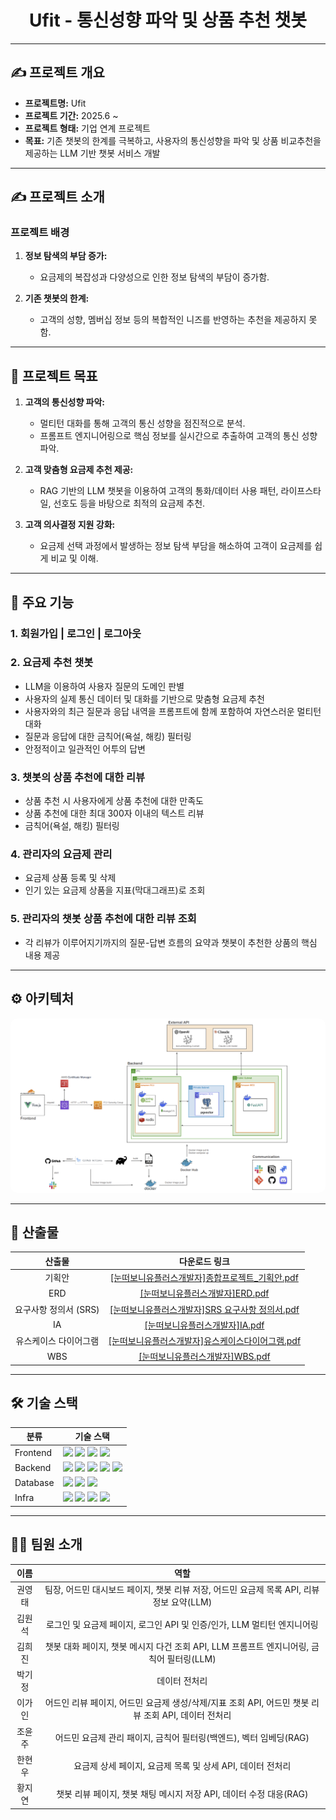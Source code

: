 <div align="center">
  <h1>Ufit - 통신성향 파악 및 상품 추천 챗봇</h1>
</div>

---

## ✍️ 프로젝트 개요

- **프로젝트명:** Ufit
- **프로젝트 기간:** 2025.6 ~
- **프로젝트 형태:** 기업 연계 프로젝트
- **목표:** 기존 챗봇의 한계를 극복하고, 사용자의 통신성향을 파악 및 상품 비교추천을 제공하는 LLM 기반 챗봇 서비스 개발

---

## ✍️ 프로젝트 소개

### 프로젝트 배경

1. **정보 탐색의 부담 증가:** 
   - 요금제의 복잡성과 다양성으로 인한 정보 탐색의 부담이 증가함.

2. **기존 챗봇의 한계:** 
   - 고객의 성향, 멤버십 정보 등의 복합적인 니즈를 반영하는 추천을 제공하지 못함.

---

## 🚀 프로젝트 목표

1. **고객의 통신성향 파악:** 
   - 멀티턴 대화를 통해 고객의 통신 성향을 점진적으로 분석.
   - 프롬프트 엔지니어링으로 핵심 정보를 실시간으로 추출하여 고객의 통신 성향 파악.

2. **고객 맞춤형 요금제 추천 제공:** 
   - RAG 기반의 LLM 챗봇을 이용하여 고객의 통화/데이터 사용 패턴, 라이프스타일, 선호도 등을 바탕으로 최적의 요금제 추천.

3. **고객 의사결정 지원 강화:** 
   - 요금제 선택 과정에서 발생하는 정보 탐색 부담을 해소하여 고객이 요금제를 쉽게 비교 및 이해.

---

## 📌 주요 기능

### **1. 회원가입 | 로그인 | 로그아웃**

### **2. 요금제 추천 챗봇**

- LLM을 이용하여 사용자 질문의 도메인 판별
- 사용자의 실제 통신 데이터 및 대화를 기반으로 맞춤형 요금제 추천
- 사용자와의 최근 질문과 응답 내역을 프롬프트에 함께 포함하여 자연스러운 멀티턴 대화
- 질문과 응답에 대한 금칙어(욕설, 해킹) 필터링
- 안정적이고 일관적인 어투의 답변

### **3. 챗봇의 상품 추천에 대한 리뷰**
 - 상품 추천 시 사용자에게 상품 추천에 대한 만족도
 - 상품 추천에 대한 최대 300자 이내의 텍스트 리뷰
 - 금칙어(욕설, 해킹) 필터링

### **4. 관리자의 요금제 관리**
 - 요금제 상품 등록 및 삭제
 - 인기 있는 요금제 상품을 지표(막대그래프)로 조회

### **5. 관리자의 챗봇 상품 추천에 대한 리뷰 조회**
- 각 리뷰가 이루어지기까지의 질문-답변 흐름의 요약과 챗봇이 추천한 상품의 핵심 내용 제공

---

## ⚙️ 아키텍처

<div align="center">
  <img src="./assets/architecture.png" alt="Main" style="border-radius: 10px;"/>
</div>

---

## 📕 산출물

| **산출물**    | **다운로드 링크**        | 
|:-----------:|:---------------:|
| 기획안 | [[눈떠보니유플러스개발자]종합프로젝트_기획안.pdf](https://github.com/user-attachments/files/20699705/_.pdf) |
| ERD |[[눈떠보니유플러스개발자]ERD.pdf](https://github.com/user-attachments/files/20699608/ERD.pdf)|
| 요구사항 정의서 (SRS) |[[눈떠보니유플러스개발자]SRS 요구사항 정의서.pdf](https://github.com/user-attachments/files/20699644/SRS.pdf)|
| IA |[[눈떠보니유플러스개발자]IA.pdf](https://github.com/user-attachments/files/20699660/IA.pdf)|
| 유스케이스 다이어그램 |[[눈떠보니유플러스개발자]유스케이스다이어그램.pdf](https://github.com/user-attachments/files/20699645/default.pdf)|
| WBS |[[눈떠보니유플러스개발자]WBS.pdf](https://github.com/user-attachments/files/20699651/WBS.pdf)|





---

## 🛠️ 기술 스택

<table>
  <thead>
    <tr>
      <th>분류</th>
      <th>기술 스택</th>
    </tr>
  </thead>
  <tbody>
    <tr>
      <td>Frontend</td>
      <td>
        <img src="https://img.shields.io/badge/vue.js-4FC08D?style=flat&logo=vue.js&logoColor=white"/>
        <img src="https://img.shields.io/badge/Axios-5A29E4?style=flat&logo=Axios&logoColor=white"/>
        <img src="https://img.shields.io/badge/TailwindCSS-06B6D4?style=flat&logo=tailwindcss&logoColor=white"/>
        <img src="https://img.shields.io/badge/chart.js-F5788D.svg?style=flat&logo=chart.js&logoColor=white"/>
      </td>
    </tr>
    <tr>
      <td>Backend</td>
      <td>
        <img src="https://img.shields.io/badge/Spring_Boot-6DB33F?style=flat&logo=spring-boot&logoColor=white"/>
        <img src="https://img.shields.io/badge/FastAPI-009688?style=flat&logo=fastapi&logoColor=white"/>
        <img src="https://img.shields.io/badge/Java-007396?style=flat&logo=openjdk&logoColor=white"/>
        <img src="https://img.shields.io/badge/Gradle-02303A?style=flat&logo=gradle&logoColor=white"/>
        <img src="https://img.shields.io/badge/JUnit-25A162?style=flat&logo=JUnit&logoColor=white"/>
      </td>
    </tr>
    <tr>
      <td>Database</td>
      <td>
        <img src="https://img.shields.io/badge/postgres-%23316192.svg?style=flat&logo=postgresql&logoColor=white"/>
        <img src="https://img.shields.io/badge/MongoDB-47A248?style=flat&logo=mongodb&logoColor=white"/>
        <img src="https://img.shields.io/badge/Redis-DC382D?style=flat&logo=redis&logoColor=white"/>
      </td>
    </tr>
    <tr>
      <td>Infra</td>
      <td>
        <img src="https://img.shields.io/badge/AWS_EC2-FF9900?style=flat&logo=amazon-ec2&logoColor=white"/>
        <img src="https://img.shields.io/badge/docker-%230db7ed.svg?style=flat&logo=docker&logoColor=white"/>
        <img src="https://img.shields.io/badge/Cloudflare-F38020?style=flat&logo=Cloudflare&logoColor=white"/>
        <img src="https://img.shields.io/badge/github%20actions-%232671E5.svg?style=flat&logo=githubactions&logoColor=white"/>
      </td>
    </tr>
  </tbody>
</table>

---

## 🧑‍💻 팀원 소개

| **이름**    | **역할**        | 
|:-----------:|:---------------:|
| 권영태      | 팀장, 어드민 대시보드 페이지, 챗봇 리뷰 저장, 어드민 요금제 목록 API, 리뷰 정보 요약(LLM) |
| 김원석      | 로그인 및 요금제 페이지, 로그인 API 및 인증/인가, LLM 멀티턴 엔지니어링 |
| 김희진      | 챗봇 대화 페이지, 챗봇 메시지 다건 조회 API, LLM 프롬프트 엔지니어링, 금칙어 필터링(LLM) | 
| 박기정      | 데이터 전처리              | 
| 이가인      | 어드인 리뷰 페이지, 어드민 요금제 생성/삭제/지표 조회 API, 어드민 챗봇 리뷰 조회 API, 데이터 전처리 | 
| 조윤주      | 어드민 요금제 관리 패이지, 금칙어 필터링(백엔드), 벡터 임베딩(RAG) |
| 한현우      | 요금제 상세 페이지, 요금제 목록 및 상세 API, 데이터 전처리 |
| 황지연      | 챗봇 리뷰 페이지, 챗봇 채팅 메시지 저장 API, 데이터 수정 대응(RAG) | 

